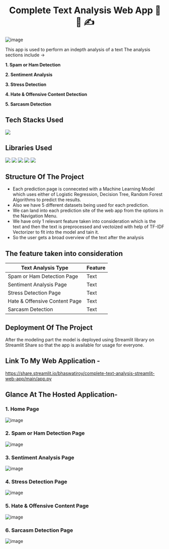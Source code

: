<h1 align="center">
             Complete Text Analysis Web App 💬 📝 ✍️
</h1>

![image](https://user-images.githubusercontent.com/78029145/154792740-dadca757-5424-4e4c-af69-fc3a5055af3b.png)

This app is used to perform an indepth analysis of a text
The analysis sections include ->

**1. Spam or Ham Detection**

**2. Sentiment Analysis**

**3. Stress Detection**

**4. Hate & Offensive Content Detection**

**5. Sarcasm Detection**

## Tech Stacks Used

<img src="https://img.shields.io/badge/python%20-%2314354C.svg?&style=for-the-badge&logo=python&logoColor=white"/>

## Libraries Used

<img src="https://img.shields.io/badge/numpy%20-%2314354C.svg?&style=for-the-badge&logo=numpy&logoColor=white"/> <img src="https://img.shields.io/badge/pandas%20-%2314354C.svg?&style=for-the-badge&logo=pandas&logoColor=white"/> <img src="https://img.shields.io/badge/streamlit%20-%2314354C.svg?&style=for-the-badge&logo=streamlit&logoColor=white"/> <img src="https://img.shields.io/badge/nltk%20-%2314354C.svg?&style=for-the-badge&logo=nltk&logoColor=white"/> <img src="https://img.shields.io/badge/scikitlearn%20-%2314354C.svg?&style=for-the-badge&logo=scikitlearn&logoColor=white"/>

## Structure Of The Project

- Each prediction page is conneceted with a Machine Learning Model which uses either of Logistic Regression, Decision Tree, Random Forest Algorithms to predict the results.
- Also we have 5 different datasets being used for each prediction.
- We can land into each prediction site of the web app from the options in the Navigation Menu.
- We have only 1 relevant feature taken into consideration which is the text and then the text is preprocessed and vectoized with help of TF-IDF Vectorizer to fit into the model and tain it.
- So the user gets a broad overview of the text after the analysis

## The feature taken into consideration

| Text Analysis Type | Feature |
| - | - |
| Spam or Ham Detection Page | Text |
| Sentiment Analysis Page | Text |
| Stress Detection Page | Text |
| Hate & Offensive Content Page | Text |
| Sarcasm Detection | Text |

## Deployment Of The Project

After the modeling part the model is deployed using Streamlit library on Streamlit Share so that the app is available for usage for everyone.

## Link To My Web Application -

https://share.streamlit.io/bhaswatiroy/complete-text-analysis-streamlit-web-app/main/app.py

## Glance At The Hosted Application- 

### 1. Home Page
![image](https://user-images.githubusercontent.com/78029145/154792997-c60376bb-411a-4624-aeeb-f552416a8cfb.png)

### 2. Spam or Ham Detection Page
![image](https://user-images.githubusercontent.com/78029145/154802534-75818785-70a8-46ff-99cc-adfef7b0c95b.png)

### 3. Sentiment Analysis Page
![image](https://user-images.githubusercontent.com/78029145/154802666-e9d3ecff-4341-49c5-89ea-40301bbc51a3.png)

### 4. Stress Detection Page
![image](https://user-images.githubusercontent.com/78029145/154802705-197c0f6a-72f4-4604-aebd-10052de7f4fb.png)

### 5. Hate & Offensive Content Page
![image](https://user-images.githubusercontent.com/78029145/154802808-7b14fb2f-08cd-4d4a-919a-31d758268dfb.png)

### 6. Sarcasm Detection Page
![image](https://user-images.githubusercontent.com/78029145/154803109-95c09327-edd8-4da8-992f-06c55f709996.png)
